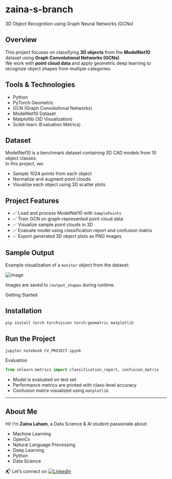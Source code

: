 # zaina-s-branch
3D Object Recognition using Graph Neural Networks (GCNs)

## Overview
This project focuses on classifying **3D objects** from the **ModelNet10** dataset using **Graph Convolutional Networks (GCNs)**.  
We work with **point cloud data** and apply geometric deep learning to recognize object shapes from multiple categories.

## Tools & Technologies
- Python
- PyTorch Geometric
- GCN (Graph Convolutional Networks)
- ModelNet10 Dataset
- Matplotlib (3D Visualization)
- Scikit-learn (Evaluation Metrics)

## Dataset
ModelNet10 is a benchmark dataset containing 3D CAD models from 10 object classes.  
In this project, we:
- Sample 1024 points from each object
- Normalize and augment point clouds
- Visualize each object using 3D scatter plots

## Project Features
- ✅ Load and process ModelNet10 with `SamplePoints`
- ✅ Train GCN on graph-represented point cloud data
- ✅ Visualize sample point clouds in 3D
- ✅ Evaluate model using classification report and confusion matrix
- ✅ Export generated 3D object plots as PNG images

## Sample Output

Example visualization of a `monitor` object from the dataset:

![image](https://github.com/user-attachments/assets/0740f3d7-ae3f-4008-8716-ddf62988d886)


Images are saved to `/output_shapes` during runtime.


Getting Started

## Installation
```bash
pip install torch torchvision torch-geometric matplotlib 
```

## Run the Project
```bash
jupyter notebook CV_PROJECT.ipynb
```
Evaluation
```python
from sklearn.metrics import classification_report, confusion_matrix
```

- Model is evaluated on test set
- Performance metrics are printed with class-level accuracy
- Confusion matrix visualized using `matplotlib`

---

## About Me
Hi! I’m **Zaina Laham**, a Data Science & AI student passionate about:
- Machine Learning
- OpenCv
- Natural Language Processing
- Deep Learning
- Python
- Data Science

📬 Let’s connect on [![LinkedIn](https://img.shields.io/badge/LinkedIn-Connect-blue?logo=linkedin)](https://www.linkedin.com/in/zaina-laham-b6807530b)
